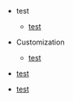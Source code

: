 - test

  - [test](docs/test.md '測試標題')

- Customization

  - [test](docs/test.md)

- [test](docs/test.md)
- [test](docs/test.md)
